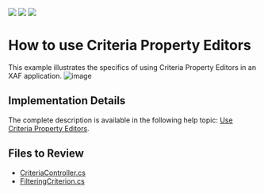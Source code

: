<!-- default badges list -->
![](https://img.shields.io/endpoint?url=https://codecentral.devexpress.com/api/v1/VersionRange/128594238/23.1.1%2B)
[![](https://img.shields.io/badge/Open_in_DevExpress_Support_Center-FF7200?style=flat-square&logo=DevExpress&logoColor=white)](https://supportcenter.devexpress.com/ticket/details/E932)
[![](https://img.shields.io/badge/📖_How_to_use_DevExpress_Examples-e9f6fc?style=flat-square)](https://docs.devexpress.com/GeneralInformation/403183)
<!-- default badges end -->
<!-- default file list -->

<!-- default file list end -->
# How to use Criteria Property Editors

This example illustrates the specifics of using Criteria Property Editors in an XAF application. 
![image](https://github.com/DevExpress-Examples/XAF_how-to-use-criteria-property-editors-e932/assets/14300209/70622811-3dfb-417c-9d05-31113a228fe3)

## Implementation Details
The complete description is available in the following help topic: [Use Criteria Property Editors](https://docs.devexpress.com/eXpressAppFramework/113143/ui-construction/view-items-and-property-editors/property-editors/use-criteria-property-editors).


## Files to Review

- [CriteriaController.cs](CS/EFCore/CriteriaPropertiesEF/CriteriaPropertiesEF.Module/Controllers/CriteriaController.cs) 
- [FilteringCriterion.cs](CS/EFCore/CriteriaPropertiesEF/CriteriaPropertiesEF.Module/BusinessObjects/FilteringCriterion.cs) 
